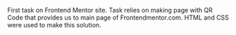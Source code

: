 First task on Frontend Mentor site. Task relies on making page with QR Code that provides us to main page of Frontendmentor.com. HTML and CSS were used to make this solution.
